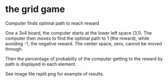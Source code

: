 # the grid game
Computer finds optimal path to reach reward

One a 3x4 board, the computer starts at the lower left space (3,1). The computer then moves to find the optimal path to 1 (the reward), while avoiding -1, the negative reward. The center space, zero, cannot be moved through. 

Then the percentage of probabilty of the computer getting to the reward by path is displayed in each element. 

See image file replit.png for example of results. 

